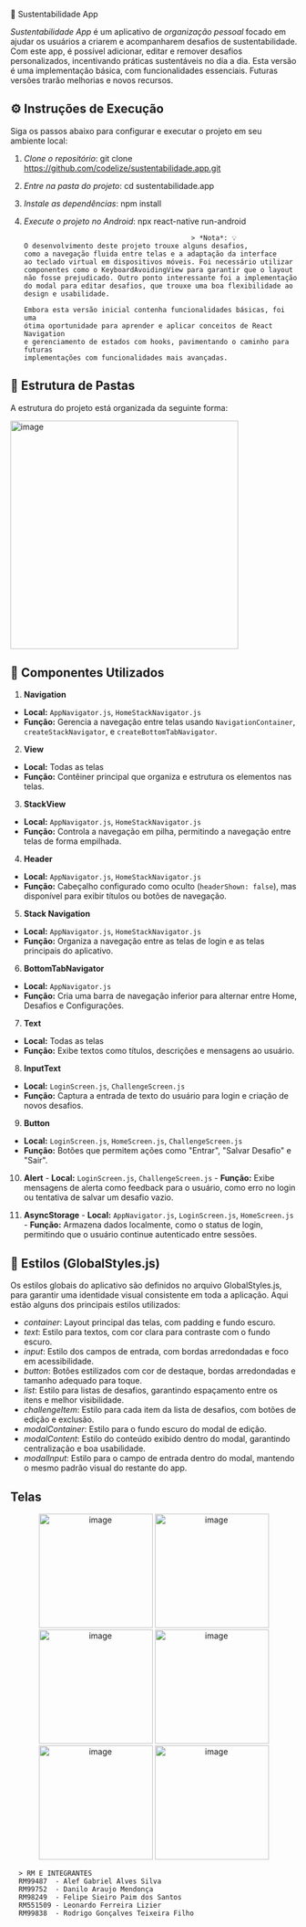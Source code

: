 🌿 Sustentabilidade App 

*Sustentabilidade App* é um aplicativo de *organização pessoal* focado em ajudar os usuários a criarem e acompanharem desafios de sustentabilidade. Com este app, é possível adicionar, editar e remover desafios personalizados, incentivando práticas sustentáveis no dia a dia. Esta versão é uma implementação básica, com funcionalidades essenciais. Futuras versões trarão melhorias e novos recursos.

## ⚙️ Instruções de Execução

Siga os passos abaixo para configurar e executar o projeto em seu ambiente local:

1. *Clone o repositório*:
   git clone https://github.com/codelize/sustentabilidade.app.git
   

2. *Entre na pasta do projeto*:
   cd sustentabilidade.app
   

3. *Instale as dependências*:
   npm install
   

4. *Execute o projeto no Android*:
   npx react-native run-android
   

                                                > *Nota*: 💡
       O desenvolvimento deste projeto trouxe alguns desafios, 
       como a navegação fluida entre telas e a adaptação da interface 
       ao teclado virtual em dispositivos móveis. Foi necessário utilizar 
       componentes como o KeyboardAvoidingView para garantir que o layout 
       não fosse prejudicado. Outro ponto interessante foi a implementação 
       do modal para editar desafios, que trouxe uma boa flexibilidade ao 
       design e usabilidade.

       Embora esta versão inicial contenha funcionalidades básicas, foi uma 
       ótima oportunidade para aprender e aplicar conceitos de React Navigation 
       e gerenciamento de estados com hooks, pavimentando o caminho para futuras 
       implementações com funcionalidades mais avançadas.

                                                                                            


## 📂 Estrutura de Pastas

A estrutura do projeto está organizada da seguinte forma:


<img src="https://github.com/user-attachments/assets/ff754a0c-e82e-4fce-aa6b-12c2d1585241" alt="image" width="400"/>




## 🔧 Componentes Utilizados

1.  **Navigation**
   - **Local:** `AppNavigator.js`, `HomeStackNavigator.js`
   - **Função:** Gerencia a navegação entre telas usando `NavigationContainer`, `createStackNavigator`, e `createBottomTabNavigator`.

2.  **View**
   - **Local:** Todas as telas
   - **Função:** Contêiner principal que organiza e estrutura os elementos nas telas.

3.  **StackView**
   - **Local:** `AppNavigator.js`, `HomeStackNavigator.js`
   - **Função:** Controla a navegação em pilha, permitindo a navegação entre telas de forma empilhada.

4.  **Header**
   - **Local:** `AppNavigator.js`, `HomeStackNavigator.js`
   - **Função:** Cabeçalho configurado como oculto (`headerShown: false`), mas disponível para exibir títulos ou botões de navegação.

5.  **Stack Navigation**
   - **Local:** `AppNavigator.js`, `HomeStackNavigator.js`
   - **Função:** Organiza a navegação entre as telas de login e as telas principais do aplicativo.

6.  **BottomTabNavigator**
   - **Local:** `AppNavigator.js`
   - **Função:** Cria uma barra de navegação inferior para alternar entre Home, Desafios e Configurações.

7.  **Text**
   - **Local:** Todas as telas
   - **Função:** Exibe textos como títulos, descrições e mensagens ao usuário.

8.  **InputText**
   - **Local:** `LoginScreen.js`, `ChallengeScreen.js`
   - **Função:** Captura a entrada de texto do usuário para login e criação de novos desafios.

9.  **Button**
   - **Local:** `LoginScreen.js`, `HomeScreen.js`, `ChallengeScreen.js`
   - **Função:** Botões que permitem ações como "Entrar", "Salvar Desafio" e "Sair".

10.  **Alert**
    - **Local:** `LoginScreen.js`, `ChallengeScreen.js`
    - **Função:** Exibe mensagens de alerta como feedback para o usuário, como erro no login ou tentativa de salvar um desafio vazio.

11.  **AsyncStorage**
    - **Local:** `AppNavigator.js`, `LoginScreen.js`, `HomeScreen.js`
    - **Função:** Armazena dados localmente, como o status de login, permitindo que o usuário continue autenticado entre sessões.


## 🎨 Estilos (GlobalStyles.js)

Os estilos globais do aplicativo são definidos no arquivo GlobalStyles.js, para garantir uma identidade visual consistente em toda a aplicação. Aqui estão alguns dos principais estilos utilizados:

- *container*: Layout principal das telas, com padding e fundo escuro.
- *text*: Estilo para textos, com cor clara para contraste com o fundo escuro.
- *input*: Estilo dos campos de entrada, com bordas arredondadas e foco em acessibilidade.
- *button*: Botões estilizados com cor de destaque, bordas arredondadas e tamanho adequado para toque.
- *list*: Estilo para listas de desafios, garantindo espaçamento entre os itens e melhor visibilidade.
- *challengeItem*: Estilo para cada item da lista de desafios, com botões de edição e exclusão.
- *modalContainer*: Estilo para o fundo escuro do modal de edição.
- *modalContent*: Estilo do conteúdo exibido dentro do modal, garantindo centralização e boa usabilidade.
- *modalInput*: Estilo para o campo de entrada dentro do modal, mantendo o mesmo padrão visual do restante do app.


## Telas

<p align="center">
  <img src="https://github.com/user-attachments/assets/dfdd1543-0d65-4408-adce-2d57b294ce57" alt="image" width="200"/>
  <img src="https://github.com/user-attachments/assets/c381ee0d-f806-4017-bbae-74958743bff6" alt="image" width="200"/>
  <img src="https://github.com/user-attachments/assets/56330f9f-515b-4bd1-ac22-482ce4ab0a81" alt="image" width="200"/>
  <img src="https://github.com/user-attachments/assets/3db07ef1-9442-4ba2-b203-6888f20a3f0c" alt="image" width="200"/>
  <img src="https://github.com/user-attachments/assets/7148aa4a-4f22-496d-8269-013711c22bc4" alt="image" width="200"/>
  <img src="https://github.com/user-attachments/assets/262bfef5-7b7d-4366-9b48-e44f197dc145" alt="image" width="200"/>
</p>


      > RM E INTEGRANTES 
      RM99487  - Alef Gabriel Alves Silva
      RM99752  - Danilo Araujo Mendonça
      RM98249  - Felipe Sieiro Paim dos Santos 
      RM551509 - Leonardo Ferreira Lizier
      RM99838  - Rodrigo Gonçalves Teixeira Filho
